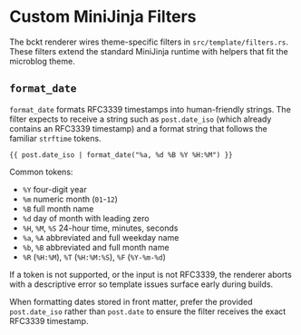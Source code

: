 # Custom MiniJinja Filters

The bckt renderer wires theme-specific filters in `src/template/filters.rs`. These
filters extend the standard MiniJinja runtime with helpers that fit the
microblog theme.

## `format_date`

`format_date` formats RFC3339 timestamps into human-friendly strings. The
filter expects to receive a string such as `post.date_iso` (which already
contains an RFC3339 timestamp) and a format string that follows the familiar
`strftime` tokens.

```jinja
{{ post.date_iso | format_date("%a, %d %B %Y %H:%M") }}
```

Common tokens:

- `%Y` four-digit year
- `%m` numeric month (`01`-`12`)
- `%B` full month name
- `%d` day of month with leading zero
- `%H`, `%M`, `%S` 24-hour time, minutes, seconds
- `%a`, `%A` abbreviated and full weekday name
- `%b`, `%B` abbreviated and full month name
- `%R` (`%H:%M`), `%T` (`%H:%M:%S`), `%F` (`%Y-%m-%d`)

If a token is not supported, or the input is not RFC3339, the renderer aborts
with a descriptive error so template issues surface early during builds.

When formatting dates stored in front matter, prefer the provided
`post.date_iso` rather than `post.date` to ensure the filter receives the exact
RFC3339 timestamp.
